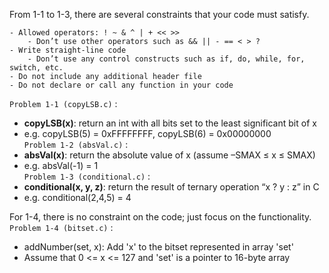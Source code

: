 From 1-1 to 1-3, there are several constraints that your code must satisfy.  
```
- Allowed operators: ! ~ & ^ | + << >>
	- Don’t use other operators such as && || - == < > ?
- Write straight-line code
	- Don’t use any control constructs such as if, do, while, for, switch, etc.
- Do not include any additional header file
- Do not declare or call any function in your code
```  

`Problem 1-1 (copyLSB.c)` :
- **copyLSB(x)**: return an int with all bits set to the least significant bit of x
- e.g. copyLSB(5) = 0xFFFFFFFF, copyLSB(6) = 0x00000000  
`Problem 1-2 (absVal.c)` :
- **absVal(x)**: return the absolute value of x (assume –SMAX ≤ x ≤ SMAX)
- e.g. absVal(-1) = 1  
`Problem 1-3 (conditional.c)` :
- **conditional(x, y, z)**: return the result of ternary operation “x ? y : z” in C
- e.g. conditional(2,4,5) = 4  

For 1-4, there is no constraint on the code; just focus on the functionality.
`Problem 1-4 (bitset.c)` :
- addNumber(set, x): Add 'x' to the bitset represented in array 'set'
- Assume that 0 <= x <= 127 and 'set' is a pointer to 16-byte array